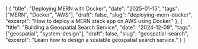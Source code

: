 [
  {
    "title": "Deploying MERN with Docker",
    "date": "2025-01-15",
    "tags": ["MERN", "Docker", "AWS"],
    "draft": false,
    "slug": "deploying-mern-docker",
    "excerpt": "How to deploy a MERN stack app on AWS using Docker."
  },
  {
    "title": "Building a Geospatial Search Service",
    "date": "2024-12-09",
    "tags": ["geospatial", "system-design"],
    "draft": false,
    "slug": "geospatial-search",
    "excerpt": "Learn how to design a scalable geospatial search service."
  }
]
